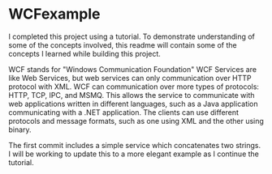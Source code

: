 WCFexample
==========

I completed this project using a tutorial. To demonstrate understanding of some of the concepts involved, this readme will contain some of the concepts I learned while building this project. 

WCF stands for "Windows Communication Foundation" WCF Services are like Web Services, but web services can only communication over HTTP protocol with XML. WCF can communication over more types of protocols: HTTP, TCP, IPC, and MSMQ. This allows the service to communicate with web applications written in different languages, such as a Java application communicating with a .NET application. The clients can use different protocols and message formats, such as one using XML and the other using binary. 

The first commit includes a simple service which concatenates two strings. I will be working to update this to a more elegant example as I continue the tutorial. 
